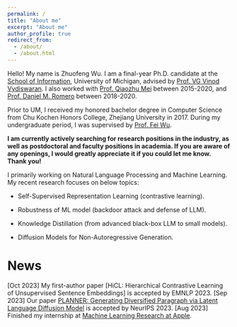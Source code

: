 ```yaml
---
permalink: /
title: "About me"
excerpt: "About me"
author_profile: true
redirect_from: 
  - /about/
  - /about.html
---
```


Hello! My name is Zhuofeng Wu. I am a final-year Ph.D. candidate at the [School of Information](https://www.si.umich.edu/), University of Michigan, advised by [Prof. VG Vinod Vydiswaran](http://www-personal.umich.edu/~vgvinodv/). I also worked with [Prof. Qiaozhu Mei](http://www-personal.umich.edu/~qmei/) between 2015-2020, and [Prof. Daniel M. Romero](http://www.dromero.org/) between 2018-2020.  

Prior to UM, I received my honored bachelor degree in Computer Science from Chu Kochen Honors College, Zhejiang University in 2017. During my undergraduate period, I was supervised by [Prof. Fei Wu](https://scholar.google.com.hk/citations?user=XJLn4MYAAAAJ&hl=zh-CN).  

**I am currently actively searching for research positions in the industry, as well as postdoctoral and faculty positions in academia. If you are aware of any openings, I would greatly appreciate it if you could let me know. Thank you!**

I primarily working on Natural Language Processing and Machine Learning. My recent research focuses on below topics:

* Self-Supervised Representation Learning (contrastive learning). 

* Robustness of ML model (backdoor attack and defense of LLM).

* Knowledge Distillation (from advanced black-box LLM to small models).

* Diffusion Models for Non-Autoregressive Generation.

News
======
[Oct 2023] My first-author paper [HiCL: Hierarchical Contrastive Learning of Unsupervised Sentence Embeddings] is accepted by EMNLP 2023. 
[Sep 2023] Our paper [PLANNER: Generating Diversified Paragraph via Latent Language Diffusion Model](https://browse.arxiv.org/pdf/2306.02531.pdf) is accepted by NeurIPS 2023. 
[Aug 2023] Finished my internship at [Machine Learning Research at Apple](https://machinelearning.apple.com/).
